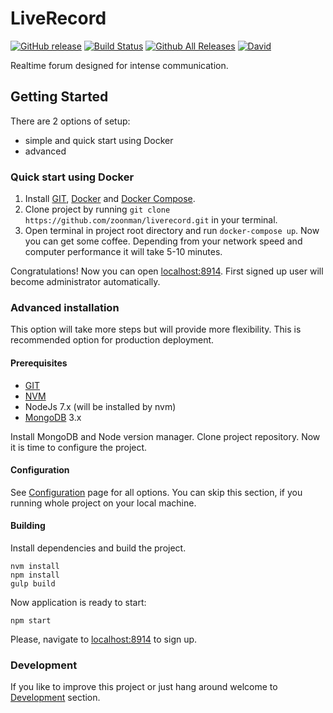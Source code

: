 # LiveRecord

[![GitHub release](https://img.shields.io/github/release/zoonman/liverecord.svg)](https://github.com/zoonman/liverecord)
[![Build Status](https://travis-ci.org/zoonman/liverecord.svg?branch=master)](https://travis-ci.org/zoonman/ruliq)
[![Github All Releases](https://img.shields.io/github/downloads/zoonman/liverecord/total.svg)](https://github.com/zoonman/liverecord)
[![David](https://img.shields.io/david/zoonman/liverecord.svg)](https://github.com/zoonman/liverecord)

Realtime forum designed for intense communication.

## Getting Started

There are 2 options of setup: 
 - simple and quick start using Docker
 - advanced

### Quick start using Docker

1. Install [GIT](https://git-scm.com/), [Docker](https://docs.docker.com/engine/installation/) and [Docker Compose](https://docs.docker.com/compose/install/).
2. Clone project by running `git clone https://github.com/zoonman/liverecord.git` in your terminal. 
3. Open terminal in project root directory and run `docker-compose up`. Now you can get some coffee. 
   Depending from your network speed and computer performance it will take 5-10 minutes.

Congratulations! Now you can open [localhost:8914](http://localhost:8914/).
First signed up user will become administrator automatically. 

### Advanced installation

This option will take more steps but will provide more flexibility. 
This is recommended option for production deployment. 

#### Prerequisites

- [GIT](https://git-scm.com/)
- [NVM](https://github.com/creationix/nvm)
- NodeJs 7.x (will be installed by nvm)
- [MongoDB](https://www.mongodb.com/) 3.x

Install MongoDB and Node version manager. 
Clone project repository. Now it is time to configure the project.

#### Configuration

See [Configuration](configuration.md) page for all options.
You can skip this section, if you running whole project on your local machine.

#### Building

Install dependencies and build the project.

```
nvm install
npm install
gulp build
```

Now application is ready to start:

```
npm start
```

Please, navigate to [localhost:8914](http://localhost:8914/) to sign up.

### Development

If you like to improve this project or 
just hang around welcome to [Development](development.md) section.
